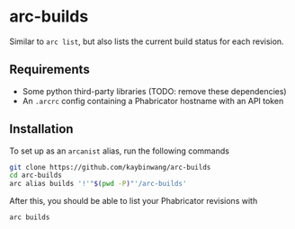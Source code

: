 # arc-builds
Similar to `arc list`, but also lists the current build status for each
revision.

## Requirements
- Some python third-party libraries (TODO: remove these dependencies)
- An `.arcrc` config containing a Phabricator hostname with an API token

## Installation
To set up as an `arcanist` alias, run the following commands
```bash
git clone https://github.com/kaybinwang/arc-builds
cd arc-builds
arc alias builds '!'"$(pwd -P)"'/arc-builds'
```

After this, you should be able to list your Phabricator revisions with
```bash
arc builds
```
